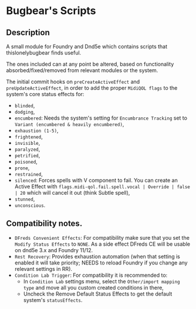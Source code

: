# Bugbear's Scripts

## Description
A small module for Foundry and Dnd5e which contains scripts that thislonelybugbear finds useful.

The ones included can at any point be altered, based on functionality absorbed/fixed/removed from relevant modules or the system.

The initial commit hooks on `preCreateActiveEffect` and `preUpdateActiveEffect`, in order to add the proper `MidiQOL flags` to the system's core status effects for:
- `blinded`,
- `dodging`,
- `encumbered`: Needs the system's setting for `Encumbrance Tracking` set to `Variant (encumbered & heavily encumbered)`,
- `exhaustion (1-5)`,
- `frightened`,
- `invisible`,
- `paralyzed`,
- `petrified`,
- `poisoned`,
- `prone`,
- `restrained`,
- `silenced`: Forces spells with V component to fail. You can create an Active Effect with `flags.midi-qol.fail.spell.vocal | Override | false | 20` which will cancel it out (think Subtle spell),
- `stunned`,
- `unconscious`.

## Compatibility notes.
- `DFreds Convenient Effects`: For compatibility make sure that you set the `Modify Status Effects` to `NONE`. As a side effect DFreds CE will be usable on dnd5e 3.x and Foundry 11/12.
- `Rest Recovery`: Provides exhaustion automation (when that setting is enabled it will take priority; NEEDS to reload Foundry if you change any relevant settings in RR).
- `Condition Lab Trigger`: For compatibility it is recommended to:
  - In `Condition Lab` settings menu, select the `Other/import mapping type` and move all you custom created conditions in there,
  - Uncheck the Remove Default Status Effects to get the default system's `statusEffects`.
